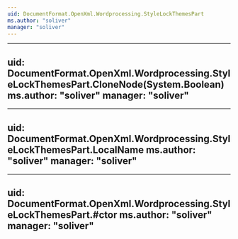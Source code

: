 ```yaml
---
uid: DocumentFormat.OpenXml.Wordprocessing.StyleLockThemesPart
ms.author: "soliver"
manager: "soliver"
---
```


---
uid: DocumentFormat.OpenXml.Wordprocessing.StyleLockThemesPart.CloneNode(System.Boolean)
ms.author: "soliver"
manager: "soliver"
---

---
uid: DocumentFormat.OpenXml.Wordprocessing.StyleLockThemesPart.LocalName
ms.author: "soliver"
manager: "soliver"
---

---
uid: DocumentFormat.OpenXml.Wordprocessing.StyleLockThemesPart.#ctor
ms.author: "soliver"
manager: "soliver"
---
